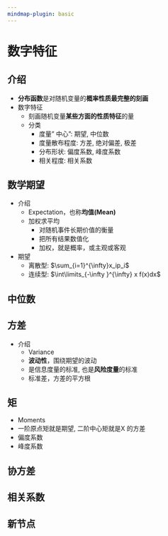 ```yaml
---
mindmap-plugin: basic
---
```


# 数字特征

## 介绍
- **分布函数**是对随机变量的**概率性质最完整的刻画**
- 数字特征
    - 刻画随机变量**某些方面的性质特征**的量
    - 分类
        - 度量” 中心”: 期望, 中位数
        - 度量散布程度: 方差, 绝对偏差, 极差
        - 分布形状: 偏度系数, 峰度系数
        - 相关程度: 相关系数

## 数学期望
- 介绍
    - Expectation，也称**均值(Mean)**
    - 加权求平均
        - 对随机事件长期价值的衡量
        - 把所有结果数值化
        - 加权，就是概率，或主观或客观
- 期望
    - 离散型: $\sum_{i=1}^{\infty}x_ip_i$
    - 连续型: $\int\limits_{-\infty }^{\infty} x f(x)dx$

## 中位数

## 方差
- 介绍
    - Variance
    - **波动性**，围绕期望的波动
    - 是信息度量的标准, 也是**风险度量**的标准
    - 标准差，方差的平方根

## 矩
- Moments
- 一阶原点矩就是期望, 二阶中心矩就是X 的方差
- 偏度系数
- 峰度系数

## 协方差

## 相关系数

## 新节点